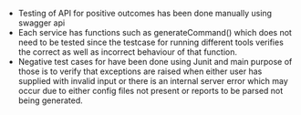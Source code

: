 
* Testing of API for positive outcomes has been done manually using swagger api
* Each service has functions such as generateCommand() which does not need to be tested since the testcase for running different tools verifies the correct as well as incorrect behaviour of that function.
* Negative test cases for have been done using Junit and main purpose of those is to verify that exceptions are raised when either user has supplied with invalid input or there is an internal server error which may occur due to either config files not present or reports to be parsed not being generated.
